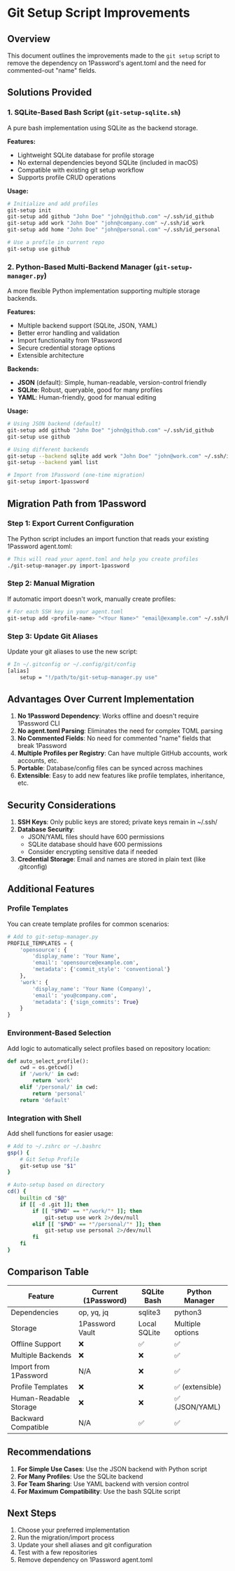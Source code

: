 # Git Setup Script Improvements

## Overview

This document outlines the improvements made to the `git setup` script to remove the dependency on 1Password's agent.toml and the need for commented-out "name" fields.

## Solutions Provided

### 1. **SQLite-Based Bash Script** (`git-setup-sqlite.sh`)

A pure bash implementation using SQLite as the backend storage.

**Features:**
- Lightweight SQLite database for profile storage
- No external dependencies beyond SQLite (included in macOS)
- Compatible with existing git setup workflow
- Supports profile CRUD operations

**Usage:**
```bash
# Initialize and add profiles
git-setup init
git-setup add github "John Doe" "john@github.com" ~/.ssh/id_github
git-setup add work "John Doe" "john@company.com" ~/.ssh/id_work
git-setup add home "John Doe" "john@personal.com" ~/.ssh/id_personal

# Use a profile in current repo
git-setup use github
```

### 2. **Python-Based Multi-Backend Manager** (`git-setup-manager.py`)

A more flexible Python implementation supporting multiple storage backends.

**Features:**
- Multiple backend support (SQLite, JSON, YAML)
- Better error handling and validation
- Import functionality from 1Password
- Secure credential storage options
- Extensible architecture

**Backends:**
- **JSON** (default): Simple, human-readable, version-control friendly
- **SQLite**: Robust, queryable, good for many profiles
- **YAML**: Human-friendly, good for manual editing

**Usage:**
```bash
# Using JSON backend (default)
git-setup add github "John Doe" "john@github.com" ~/.ssh/id_github
git-setup use github

# Using different backends
git-setup --backend sqlite add work "John Doe" "john@work.com" ~/.ssh/id_work
git-setup --backend yaml list

# Import from 1Password (one-time migration)
git-setup import-1password
```

## Migration Path from 1Password

### Step 1: Export Current Configuration

The Python script includes an import function that reads your existing 1Password agent.toml:

```bash
# This will read your agent.toml and help you create profiles
./git-setup-manager.py import-1password
```

### Step 2: Manual Migration

If automatic import doesn't work, manually create profiles:

```bash
# For each SSH key in your agent.toml
git-setup add <profile-name> "<Your Name>" "email@example.com" ~/.ssh/keyfile
```

### Step 3: Update Git Aliases

Update your git aliases to use the new script:

```bash
# In ~/.gitconfig or ~/.config/git/config
[alias]
    setup = "!/path/to/git-setup-manager.py use"
```

## Advantages Over Current Implementation

1. **No 1Password Dependency**: Works offline and doesn't require 1Password CLI
2. **No agent.toml Parsing**: Eliminates the need for complex TOML parsing
3. **No Commented Fields**: No need for commented "name" fields that break 1Password
4. **Multiple Profiles per Registry**: Can have multiple GitHub accounts, work accounts, etc.
5. **Portable**: Database/config files can be synced across machines
6. **Extensible**: Easy to add new features like profile templates, inheritance, etc.

## Security Considerations

1. **SSH Keys**: Only public keys are stored; private keys remain in ~/.ssh/
2. **Database Security**:
   - JSON/YAML files should have 600 permissions
   - SQLite database should have 600 permissions
   - Consider encrypting sensitive data if needed
3. **Credential Storage**: Email and names are stored in plain text (like .gitconfig)

## Additional Features

### Profile Templates

You can create template profiles for common scenarios:

```python
# Add to git-setup-manager.py
PROFILE_TEMPLATES = {
    'opensource': {
        'display_name': 'Your Name',
        'email': 'opensource@example.com',
        'metadata': {'commit_style': 'conventional'}
    },
    'work': {
        'display_name': 'Your Name (Company)',
        'email': 'you@company.com',
        'metadata': {'sign_commits': True}
    }
}
```

### Environment-Based Selection

Add logic to automatically select profiles based on repository location:

```python
def auto_select_profile():
    cwd = os.getcwd()
    if '/work/' in cwd:
        return 'work'
    elif '/personal/' in cwd:
        return 'personal'
    return 'default'
```

### Integration with Shell

Add shell functions for easier usage:

```bash
# Add to ~/.zshrc or ~/.bashrc
gsp() {
    # Git Setup Profile
    git-setup use "$1"
}

# Auto-setup based on directory
cd() {
    builtin cd "$@"
    if [[ -d .git ]]; then
        if [[ "$PWD" == *"/work/"* ]]; then
            git-setup use work 2>/dev/null
        elif [[ "$PWD" == *"/personal/"* ]]; then
            git-setup use personal 2>/dev/null
        fi
    fi
}
```

## Comparison Table

| Feature | Current (1Password) | SQLite Bash | Python Manager |
|---------|-------------------|--------------|----------------|
| Dependencies | op, yq, jq | sqlite3 | python3 |
| Storage | 1Password Vault | Local SQLite | Multiple options |
| Offline Support | ❌ | ✅ | ✅ |
| Multiple Backends | ❌ | ❌ | ✅ |
| Import from 1Password | N/A | ❌ | ✅ |
| Profile Templates | ❌ | ❌ | ✅ (extensible) |
| Human-Readable Storage | ❌ | ❌ | ✅ (JSON/YAML) |
| Backward Compatible | N/A | ✅ | ✅ |

## Recommendations

1. **For Simple Use Cases**: Use the JSON backend with Python script
2. **For Many Profiles**: Use the SQLite backend
3. **For Team Sharing**: Use YAML backend with version control
4. **For Maximum Compatibility**: Use the bash SQLite script

## Next Steps

1. Choose your preferred implementation
2. Run the migration/import process
3. Update your shell aliases and git configuration
4. Test with a few repositories
5. Remove dependency on 1Password agent.toml
